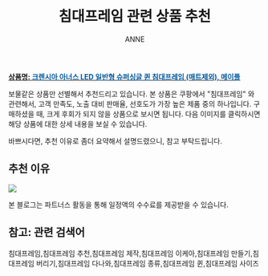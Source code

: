 ﻿---
layout: post
title:  "침대프레임 관련 상품 추천"
author: ANNE
categories: [ 가구/인테리어 ]
tags: [침대프레임,침대프레임 추천,침대프레임 제작,침대프레임 이케아,침대프레임 만들기,침대프레임 버리기,침대프레임 다나와,침대프레임 종류,침대프레임 퀸,침대프레임 사이즈]
image: https://static.coupangcdn.com/image/vendor_inventory/4a45/0f2b4ba735460431bc7a3469dd5874f223b7a3c80584fc5b75c26a79ad33.jpg 
description: "쿠팡에서 침대프레임 관련 상품으로 가장 고객 선호도가 높은 제품 중 하나입니다."
---

<a href="https://link.coupang.com/re/AFFSDP?lptag=AF5184500&pageKey=97627940&itemId=299766502&vendorItemId=3737673136&traceid=V0-153-f68f1f2df517f0c9"><b>상품명: <font color='#01579B'>크렌시아 아너스 LED 일반형 슈퍼싱글 퀸 침대프레임 (매트제외), 메이플</font></b></a>

보물같은 상품만 선별해서 추천드리고 있습니다.
본 상품은 쿠팡에서 "침대프레임" 와 관련해서, 고객 만족도, 노출 대비 판매율, 선호도가 가장 높은 제품 중의 하나입니다.
구매하셨을 때, 크게 후회가 되지 않을 상품으로 보시면 됩니다. 
다음 이미지를 클릭하시면 해당 상품에 대한 상세 내용을 보실 수 있습니다.

바쁘시다면, 추천 이유로 좀더 요약해서 설명드렸으니, 참고 부탁드립니다.

## 추천 이유 

<a href="https://link.coupang.com/re/AFFSDP?lptag=AF5184500&pageKey=97627940&itemId=299766502&vendorItemId=3737673136&traceid=V0-153-f68f1f2df517f0c9"><img src="https://thumbnail8.coupangcdn.com/thumbnails/remote/q89/image/vendor_inventory/43ee/5047f84547197913ee06188bdda2664a89f820de898c945cff9c2ab547b8.jpg"></a> 

본 블로그는 파트너스 활동을 통해 일정액의 수수료를 제공받을 수 있습니다.

## 참고: 관련 검색어    
침대프레임,침대프레임 추천,침대프레임 제작,침대프레임 이케아,침대프레임 만들기,침대프레임 버리기,침대프레임 다나와,침대프레임 종류,침대프레임 퀸,침대프레임 사이즈